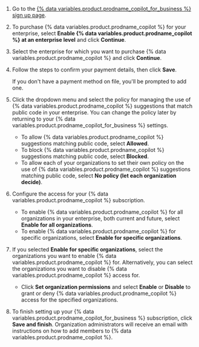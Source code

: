 1. Go to the [{% data variables.product.prodname_copilot_for_business %} sign up page](https://github.com/github-copilot/business_signup/choose_business_type).
2. To purchase {% data variables.product.prodname_copilot %} for your enterprise, select **Enable {% data variables.product.prodname_copilot %} at an enterprise level** and click **Continue**.
3. Select the enterprise for which you want to purchase {% data variables.product.prodname_copilot %} and click **Continue**.
4. Follow the steps to confirm your payment details, then click **Save**.

   If you don't have a payment method on file, you'll be prompted to add one.

5. Click the dropdown menu and select the policy for managing the use of {% data variables.product.prodname_copilot %} suggestions that match public code in your enterprise. You can change the policy later by returning to your {% data variables.product.prodname_copilot_for_business %} settings.
    - To allow {% data variables.product.prodname_copilot %} suggestions matching public code, select **Allowed**.
    - To block {% data variables.product.prodname_copilot %} suggestions matching public code, select **Blocked**.
    - To allow each of your organizations to set their own policy on the use of {% data variables.product.prodname_copilot %} suggestions matching public code, select **No policy (let each organization decide)**.
6. Configure the access for your {% data variables.product.prodname_copilot %} subscription.
    - To enable {% data variables.product.prodname_copilot %} for all organizations in your enterprise, both current and future, select **Enable for all organizations**.
    - To enable {% data variables.product.prodname_copilot %} for specific organizations, select **Enable for specific organizations**.
7. If you selected **Enable for specific organizations**, select the organizations you want to enable {% data variables.product.prodname_copilot %} for. Alternatively, you can select the organizations you want to disable {% data variables.product.prodname_copilot %} access for.
   - Click **Set organization permissions** and select **Enable** or **Disable** to grant or deny {% data variables.product.prodname_copilot %} access for the specified organizations.
8. To finish setting up your {% data variables.product.prodname_copilot_for_business %} subscription, click **Save and finish**. Organization administrators will receive an email with instructions on how to add members to {% data variables.product.prodname_copilot %}.